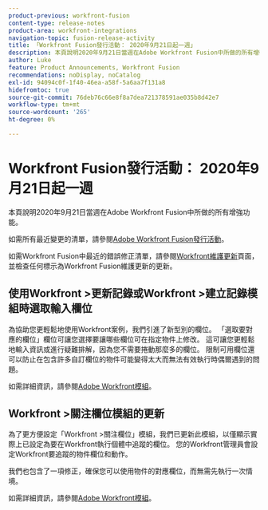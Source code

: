 ```yaml
---
product-previous: workfront-fusion
content-type: release-notes
product-area: workfront-integrations
navigation-topic: fusion-release-activity
title: 「Workfront Fusion發行活動： 2020年9月21日起一週」
description: 本頁說明2020年9月21日當週在Adobe Workfront Fusion中所做的所有增強功能。
author: Luke
feature: Product Announcements, Workfront Fusion
recommendations: noDisplay, noCatalog
exl-id: 94094c0f-1f40-46ea-a58f-5a6aa7f131a8
hidefromtoc: true
source-git-commit: 76deb76c66e8f8a7dea721378591ae035b8d42e7
workflow-type: tm+mt
source-wordcount: '265'
ht-degree: 0%

---
```


# Workfront Fusion發行活動： 2020年9月21日起一週

本頁說明2020年9月21日當週在Adobe Workfront Fusion中所做的所有增強功能。

如需所有最近變更的清單，請參閱[Adobe Workfront Fusion發行活動](../../../../../product-announcements/product-releases/fusion-release-activity/fusion-release-activity.md)。

如需Workfront Fusion中最近的錯誤修正清單，請參閱[Workfront維護更新](https://experienceleague.adobe.com/docs/workfront-known-issues/releases/current-updates.html)頁面，並檢查任何標示為Workfront Fusion維護更新的更新。

## 使用Workfront >更新記錄或Workfront >建立記錄模組時選取輸入欄位

為協助您更輕鬆地使用Workfront案例，我們引進了新型別的欄位。 「選取要對應的欄位」欄位可讓您選擇要讓哪些欄位可在指定物件上修改。 這可讓您更輕鬆地輸入資訊或進行疑難排解，因為您不需要捲動那麼多的欄位。 限制可用欄位還可以防止在包含許多自訂欄位的物件可能變得太大而無法有效執行時偶爾遇到的問題。

如需詳細資訊，請參閱[Adobe Workfront模組](../../../../../workfront-fusion/apps-and-their-modules/workfront-modules.md)。

## Workfront >關注欄位模組的更新

為了更方便設定「Workfront >關注欄位」模組，我們已更新此模組，以僅顯示實際上已設定為要在Workfront執行個體中追蹤的欄位。 您的Workfront管理員會設定Workfront要追蹤的物件欄位和動作。

我們也包含了一項修正，確保您可以使用物件的對應欄位，而無需先執行一次情境。

如需詳細資訊，請參閱[Adobe Workfront模組](../../../../../workfront-fusion/apps-and-their-modules/workfront-modules.md)。
